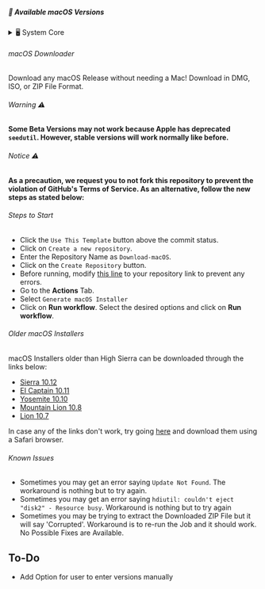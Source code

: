 <!-- BEGIN MACOS VERSIONS -->

##### 🚀 **_Available macOS Versions_**

<details>
<summary>🖥️ System Core</summary>
  
* Title: macOS Sequoia, Version: 15.1.1, Size: 12428948KiB, Build: 24B2091, Deferred: NO
* Title: macOS Sequoia, Version: 15.1.1, Size: 14212458KiB, Build: 24B91, Deferred: NO
* Title: macOS Sequoia, Version: 15.1, Size: 12427940KiB, Build: 24B2083, Deferred: NO
* Title: macOS Sequoia, Version: 15.1, Size: 14209591KiB, Build: 24B83, Deferred: NO
* Title: macOS Sequoia, Version: 15.0.1, Size: 14138482KiB, Build: 24A348, Deferred: NO
* Title: macOS Sequoia, Version: 15.0, Size: 14138558KiB, Build: 24A335, Deferred: NO
* Title: macOS Sonoma, Version: 14.7.1, Size: 13339062KiB, Build: 23H222, Deferred: NO
* Title: macOS Sonoma, Version: 14.7, Size: 13343514KiB, Build: 23H124, Deferred: NO
* Title: macOS Sonoma, Version: 14.6.1, Size: 13340696KiB, Build: 23G93, Deferred: NO
* Title: macOS Sonoma, Version: 14.4.1, Size: 13298513KiB, Build: 23E224, Deferred: NO
* Title: macOS Ventura, Version: 13.7.1, Size: 11923883KiB, Build: 22H221, Deferred: NO
* Title: macOS Ventura, Version: 13.7, Size: 11922748KiB, Build: 22H123, Deferred: NO
* Title: macOS Ventura, Version: 13.6.9, Size: 11920840KiB, Build: 22G830, Deferred: NO
* Title: macOS Ventura, Version: 13.6.6, Size: 11917983KiB, Build: 22G630, Deferred: NO
* Title: macOS Monterey, Version: 12.7.4, Size: 12117810KiB, Build: 21H1123, Deferred: NO
</details>

###### macOS Downloader

Download any macOS Release without needing a Mac! Download in DMG, ISO, or ZIP File Format.

###### Warning ⚠️

**Some Beta Versions may not work because Apple has deprecated `seedutil`. However, stable versions will work normally like before.**

###### Notice ⚠️

**As a precaution, we request you to not fork this repository to prevent the violation of GitHub's Terms of Service. As an alternative, follow the new steps as stated below:**

###### Steps to Start

- Click the `Use This Template` button above the commit status.
- Click on `Create a new repository`.
- Enter the Repository Name as `Download-macOS`.
- Click on the `Create Repository` button.
- Before running, modify [this line](https://github.com/Comp-Labs/Download-macOS/blob/a4e8e6849d7bd9563638d46e6db843e109e8156c/.github/workflows/generate-installer.yml#L36) to your repository link to prevent any errors.
- Go to the **Actions** Tab.
- Select `Generate macOS Installer`
- Click on **Run workflow**. Select the desired options and click on **Run workflow**.

###### Older macOS Installers

macOS Installers older than High Sierra can be downloaded through the links below:

- [Sierra 10.12](http://updates-http.cdn-apple.com/2019/cert/061-39476-20191023-48f365f4-0015-4c41-9f44-39d3d2aca067/InstallOS.dmg)
- [EI Captain 10.11](http://updates-http.cdn-apple.com/2019/cert/061-41424-20191024-218af9ec-cf50-4516-9011-228c78eda3d2/InstallMacOSX.dmg)
- [Yosemite 10.10](http://updates-http.cdn-apple.com/2019/cert/061-41343-20191023-02465f92-3ab5-4c92-bfe2-b725447a070d/InstallMacOSX.dmg)
- [Mountain Lion 10.8](https://updates.cdn-apple.com/2021/macos/031-0627-20210614-90D11F33-1A65-42DD-BBEA-E1D9F43A6B3F/InstallMacOSX.dmg)
- [Lion 10.7](https://updates.cdn-apple.com/2021/macos/041-7683-20210614-E610947E-C7CE-46EB-8860-D26D71F0D3EA/InstallMacOSX.dmg)

In case any of the links don't work, try going [here](https://support.apple.com/en-in/102662#browser) and download them using a Safari browser.

###### Known Issues

- Sometimes you may get an error saying `Update Not Found`. The workaround is nothing but to try again.
- Sometimes you may get an error saying `hdiutil: couldn't eject "disk2" - Resource busy`. Workaround is nothing but to try again
- Sometimes you may be trying to extract the Downloaded ZIP File but it will say 'Corrupted'. Workaround is to re-run the Job and it should work. No Possible Fixes are Available.

## To-Do

- Add Option for user to enter versions manually
